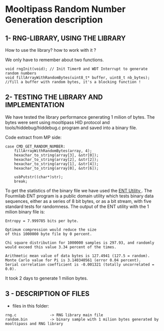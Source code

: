 Mooltipass Random Number Generation description
===============================================

1- RNG-LIBRARY, USING THE LIBRARY
---------------------------------
How to use the library? how to work  with it ?

We only have to remember about two functions.

```
void rngInit(void); // Init Timer0 and WDT Interrupt to generate random numbers
void fillArrayWithRandomBytes(uint8_t* buffer, uint8_t nb_bytes); //fill a buffer with random bytes, it's a blocking function !
```

2- TESTING THE LIBRARY AND IMPLEMENTATION
-----------------------------------------
We have tested the library performance generating 1 milion of bytes. The bytes were sent using mooltipass HID protocol and tools/hiddebug/hiddebug.c program and saved into a binary file.

Code extract from MP side:
```
case CMD_GET_RANDOM_NUMBER:
    fillArrayWithRandomBytes(array, 4);
    hexachar_to_string(array[3], &str[0]);
    hexachar_to_string(array[2], &str[2]);
    hexachar_to_string(array[1], &str[4]);
    hexachar_to_string(array[0], &str[6]);

    usbPutstr((char*)str);
    break;
```


To get the statistics of the binary file we have used the <a href="http://www.fourmilab.ch/random/"> ENT Utility </a>. The Fourmilab ENT program is a public domain utility which tests binary data sequences, either as a series of 8 bit bytes, or as a bit stream, with five standard tests for randomness. The output of the ENT utility with the 1 milion binary file is:

```
Entropy = 7.999785 bits per byte.

Optimum compression would reduce the size
of this 1000000 byte file by 0 percent.

Chi square distribution for 1000000 samples is 297.93, and randomly
would exceed this value 3.34 percent of the times.

Arithmetic mean value of data bytes is 127.4941 (127.5 = random).
Monte Carlo value for Pi is 3.140340561 (error 0.04 percent).
Serial correlation coefficient is -0.001321 (totally uncorrelated = 0.0).
```

It took 2 days to generate 1 milion bytes.

3 - DESCRIPTION OF FILES
------------------------
- files in this folder:

```
rng.c               -> RNG library main file
random.bin          -> binary sample with 1 milion bytes generated by mooltipass and RNG library
```
